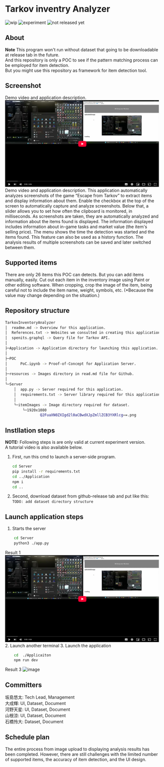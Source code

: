 # Tarkov inventry Analyzer
![wip](https://img.shields.io/badge/WIP%20-red)
![experiment](https://img.shields.io/badge/experiment-purple)
![not released yet](https://img.shields.io/badge/not_released-yet-yellow)
## About
**Note** This program won't run without dataset that going to be downloadable at release tab in the future.  
And this repository is only a POC to see if the pattern matching process can be employed for item detection.  
But you might use this repository as framework for item detection tool.  
## Screenshot
Demo video and application description.
[![image](./resources/5.png)](https://youtu.be/xNW-fTdD4p8)  
Demo video and application description.
This application automatically analyzes screenshots of the game “Escape from Tarkov” to extract items and display information about them.
Enable the checkbox at the top of the screen to automatically capture and analyze screenshots.
Below that, a slider allows you to set how often the clipboard is monitored, in milliseconds.
As screenshots are taken, they are automatically analyzed and information about the items found is displayed.
The information displayed includes information about in-game tasks and market value (the item's selling price).
The menu shows the time the detection was started and the items found.
This feature can also be used as a history function.
The analysis results of multiple screenshots can be saved and later switched between them.
## Supported items
There are only 26 items this POC can detects. But you can add items manually, easily.
Cut out each item in the inventory image using Paint or other editing software.
When cropping, crop the image of the item, being careful not to include the item name, weight, symbols, etc.
(*Because the value may change depending on the situation.)

## Repository structure
```bash
TarkovInventoryAnalyzer
│  readme.md -> Overview for this application.
│  References.txt -> Websites we consulted in creating this application.
│  spenits.graphql -> Query file for Tarkov API.
│
├─Application -> Application directory for launching this application.
│                      
├─POC
│      PoC.ipynb -> Proof-of-Concept for Application Server.
│      
├─resources -> Images directory in read.md file for Github.
│      
└─Server
    │  app.py -> Server required for this application.
    │  requirements.txt -> Server library required for this application.
    │  
    └─itemImages -> Image directory required for dataset.
        └─1920x1080
                Q2FuaXN0ZXIgd2l0aCBwdXJpZmllZCB3YXRlcg==.png
```

## Instllation steps
**NOTE:** Following steps is are only valid at current experiment version.  
A tutorial video is also available below.  
1. First, run this cmd to launch a server-side program.  
    ```bash
    cd Server
    pip install -r requirements.txt
    cd ../Application
    npm i
    cd ..
    ```
1. Second, download dataset from github-release tab and put like this:
```TODO: add dataset directory structure```
## Launch application steps
1. Starts the server
``` bash
    cd Server
    python3 ./app.py
```
Result 1
![image](./resources/5.png)
2. Launch another terminal
3. Launch the application
``` bash
    cd  ./Applicaiton
    npm run dev
```
Result 3
![image](./resources/6.png)
 
## Committers
坂島悠太: Tech Lead, Management  
大成輝: UI, Dataset, Document  
河野天星: UI, Dataset, Document  
山根涼: UI, Dataset, Document  
石橋怜大: Dataset, Document 

## Schedule plan
The entire process from image upload to displaying analysis results has been completed. However, there are still challenges with the limited number of supported items, the accuracy of item detection, and the UI design.